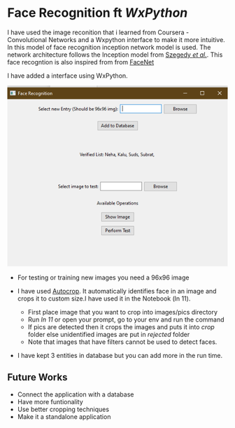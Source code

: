 # Face Recognition ft _WxPython_
I have used the image reconition that i learned from Coursera - Convolutional Networks and a Wxpython interface to make it more intuitive.
In this model of face recognition inception network model is used. The network architecture follows the Inception model from [Szegedy *et al.*](https://arxiv.org/abs/1409.4842). 
This face recogntion is also inspired from from [FaceNet](https://arxiv.org/pdf/1503.03832.pdf)

I have added a interface using WxPython. 

<img src="images/img1.png">

* For testing or training new images you need a 96x96 image
* I have used [Autocrop](https://pypi.org/project/autocrop/). It automatically identifies face in an image and crops it to custom size.I have used it in the Notebook (ln 11). 
    * First place image that you want to crop into images/pics directory
    * Run _ln 11_ or open your prompt, go to your env and run the command
    * If pics are detected then it crops the images and puts it into _crop_ folder else unidentified images are put in *rejected* folder
    * Note that images that have filters cannot be used to detect faces.
    
 * I have kept 3 entities in database but you can add more in the run time.
 
 
 ## Future Works
 * Connect the application with a database
 * Have more funtionality
 * Use better cropping techniques
 * Make it a standalone application 
